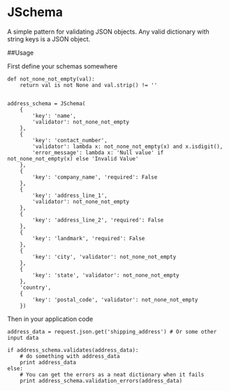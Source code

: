 # JSchema

A simple pattern for validating JSON objects. Any valid dictionary with string keys is a 
JSON object.

##Usage

First define your schemas somewhere

	def not_none_not_empty(val):
		return val is not None and val.strip() != ''

	
	address_schema = JSchema(
	    {
	    	'key': 'name',
	     	'validator': not_none_not_empty
	    },
	    {
	    	'key': 'contact_number',
	     	'validator': lambda x: not_none_not_empty(x) and x.isdigit(),
	     	'error_message': lambda x: 'Null value' if not_none_not_empty(x) else 'Invalid Value'
	    },
	    {
	    	'key': 'company_name', 'required': False
	    },
	    {
	    	'key': 'address_line_1',
	     	'validator': not_none_not_empty
	    },
	    {
	    	'key': 'address_line_2', 'required': False
	    },
	    {
	    	'key': 'landmark', 'required': False
	    },
	    {
	    	'key': 'city', 'validator': not_none_not_empty
	    },
	    {
	    	'key': 'state', 'validator': not_none_not_empty
	    },
	    'country',
	    {
	    	'key': 'postal_code', 'validator': not_none_not_empty
	    })


Then in your application code


	address_data = request.json.get('shipping_address') # Or some other input data

	if address_schema.validates(address_data):
		# do something with address_data
		print address_data
	else:
		# You can get the errors as a neat dictionary when it fails
		print address_schema.validation_errors(address_data)
